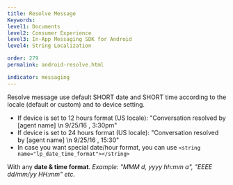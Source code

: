 ```yaml
---
title: Resolve Message
Keywords:
level1: Documents
level2: Consumer Experience
level3: In-App Messaging SDK for Android
level4: String Localization

order: 279
permalink: android-resolve.html

indicator: messaging
---
```


Resolve message use default SHORT date and SHORT time according to the locale (default or custom) and to device setting.

- If device is set to 12 hours format (US locale):
  "Conversation resolved by [agent name] \n 9/25/16 , 3:30pm"
- If device is set to 24 hours format (US locale):
  "Conversation resolved by [agent name] \n 9/25/16 , 15:30"
- In case you want special date/hour format, you can use 
```<string name="lp_date_time_format"></string>```

With any **date & time format**. 
*Example: "MMM d, yyyy hh:mm a", "EEEE dd/mm/yy HH:mm" etc.*
